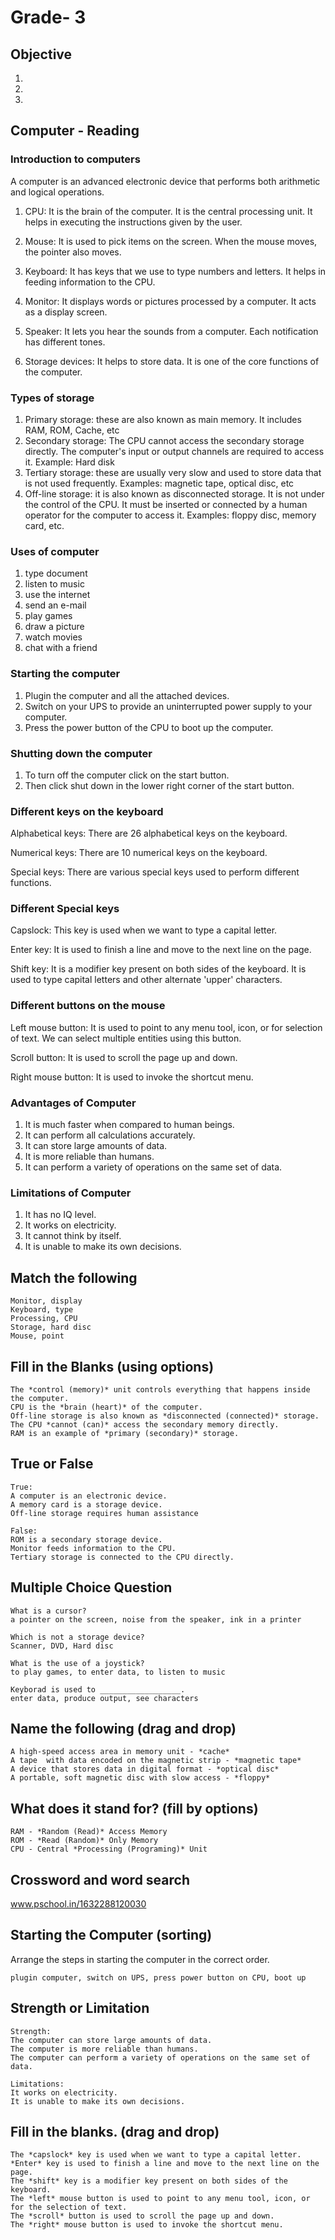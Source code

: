 # Grade- 3

## Objective

1.
2.
3.



## Computer  - Reading

### Introduction to computers
A computer is an advanced electronic device that performs both arithmetic and logical operations.

1. CPU: It is the brain of the computer. It is the central processing unit. It helps in executing the instructions given by the user.

2. Mouse:  It is used to pick items on the screen. When the mouse moves, the pointer also moves.

3. Keyboard: It has keys that we use to type numbers and letters. It helps in feeding information to the CPU.

4. Monitor:  It displays words or pictures processed by a computer. It acts as a display screen.

5. Speaker:  It lets you hear the sounds from a computer. Each notification has different tones.

6. Storage devices: It helps to store data. It is one of the core functions of the computer.

### Types of storage
1. Primary storage: these are also known as main memory. It includes RAM, ROM, Cache, etc
2. Secondary storage: The CPU cannot access the secondary storage directly. The computer's input or output channels are required to access it. Example: Hard disk
3. Tertiary storage: these are usually very slow and used to store data that is not used frequently. Examples: magnetic tape, optical disc, etc
4. Off-line storage: it is also known as disconnected storage. It is not under the control of the CPU. It must be inserted or connected by a human operator for the computer to access it. Examples: floppy disc, memory card, etc.

### Uses of computer
1. type document
2. listen to music
3. use the internet
4. send an e-mail
5. play games
6. draw a picture
7. watch movies
8. chat with a friend

### Starting the computer

1. Plugin the computer and all the attached devices.
2. Switch on your UPS to provide an uninterrupted power supply to your computer.
3. Press the power button of the CPU to boot up the computer.

### Shutting down the computer

1. To turn off the computer click on the start button.
2. Then click shut down in the lower right corner of the start button.

### Different keys on the keyboard

Alphabetical keys: There are 26 alphabetical keys on the keyboard.

Numerical keys: There are 10 numerical keys on the keyboard.

Special keys: There are various special keys used to perform different functions.

### Different Special keys

Capslock: This key is used when we want to type a capital letter.

Enter key: It is used to finish a line and move to the next line on the page.

Shift key: It is a modifier key present on both sides of the keyboard. It is used to type capital letters and other alternate 'upper' characters.

### Different buttons on the mouse 

Left mouse button: It is used to point to any menu tool, icon, or for selection of text. We can select multiple entities using this button.

Scroll button: It is used to scroll the page up and down.

Right mouse button: It is used to invoke the shortcut menu.

### Advantages of Computer

1. It is much faster when compared to human beings.
2. It can perform all calculations accurately.
3. It can store large amounts of data.
4. It is more reliable than humans.
5. It can perform a variety of operations on the same set of data.

### Limitations of Computer

1. It has no IQ level.
2. It works on electricity.
3. It cannot think by itself.
4. It is unable to make its own decisions.

## Match the following

```
Monitor, display
Keyboard, type
Processing, CPU
Storage, hard disc
Mouse, point

```

## Fill in the Blanks (using options)

```
The *control (memory)* unit controls everything that happens inside the computer.
CPU is the *brain (heart)* of the computer.
Off-line storage is also known as *disconnected (connected)* storage.
The CPU *cannot (can)* access the secondary memory directly.
RAM is an example of *primary (secondary)* storage.
```

## True or False
```
True:
A computer is an electronic device.
A memory card is a storage device.
Off-line storage requires human assistance

False:
ROM is a secondary storage device.
Monitor feeds information to the CPU.
Tertiary storage is connected to the CPU directly.
```

## Multiple Choice Question

```
What is a cursor?
a pointer on the screen, noise from the speaker, ink in a printer

Which is not a storage device?
Scanner, DVD, Hard disc

What is the use of a joystick?
to play games, to enter data, to listen to music

Keyborad is used to __________________.
enter data, produce output, see characters
```
## Name the following (drag and drop)
```
A high-speed access area in memory unit - *cache*
A tape  with data encoded on the magnetic strip - *magnetic tape*
A device that stores data in digital format - *optical disc*
A portable, soft magnetic disc with slow access - *floppy*
```
## What does it stand for? (fill by options)
```
RAM - *Random (Read)* Access Memory
ROM - *Read (Random)* Only Memory
CPU - Central *Processing (Programing)* Unit
```
## Crossword and word search

www.pschool.in/1632288120030

## Starting the Computer (sorting)
Arrange the steps in starting the computer in the correct order.
```
plugin computer, switch on UPS, press power button on CPU, boot up 
```
## Strength or Limitation 
```
Strength:
The computer can store large amounts of data.
The computer is more reliable than humans.
The computer can perform a variety of operations on the same set of data.

Limitations:
It works on electricity.
It is unable to make its own decisions.
```
## Fill in the blanks. (drag and drop)
```
The *capslock* key is used when we want to type a capital letter.
*Enter* key is used to finish a line and move to the next line on the page.
The *shift* key is a modifier key present on both sides of the keyboard.
The *left* mouse button is used to point to any menu tool, icon, or for the selection of text. 
The *scroll* button is used to scroll the page up and down.
The *right* mouse button is used to invoke the shortcut menu.
```



